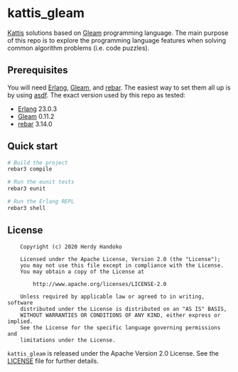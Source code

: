# kattis_gleam

[Kattis] solutions based on [Gleam] programming language. The main purpose of
this repo is to explore the programming language features when solving common
algorithm problems (i.e. code puzzles).


## Prerequisites

You will need [Erlang], [Gleam], and [rebar]. The easiest way to set them all up
is by using [asdf]. The exact version used by this repo as tested:

- [Erlang] 23.0.3
- [Gleam] 0.11.2
- [rebar] 3.14.0


## Quick start

```sh
# Build the project
rebar3 compile

# Run the eunit tests
rebar3 eunit

# Run the Erlang REPL
rebar3 shell
```


## License

```
    Copyright (c) 2020 Herdy Handoko

    Licensed under the Apache License, Version 2.0 (the "License");
    you may not use this file except in compliance with the License.
    You may obtain a copy of the License at

        http://www.apache.org/licenses/LICENSE-2.0

    Unless required by applicable law or agreed to in writing, software
    distributed under the License is distributed on an "AS IS" BASIS,
    WITHOUT WARRANTIES OR CONDITIONS OF ANY KIND, either express or implied.
    See the License for the specific language governing permissions and
    limitations under the License.
```

`kattis_gleam` is released under the Apache Version 2.0 License. See the [LICENSE] file for further details.


[asdf]: https://asdf-vm.com/
[Erlang]: https://www.erlang.org/
[Gleam]: https://gleam.run/
[Kattis]: https://open.kattis.com/
[LICENSE]: https://github.com/hhandoko/kattis_gleam/blob/master/LICENSE.txt
[rebar]: https://www.rebar3.org/
